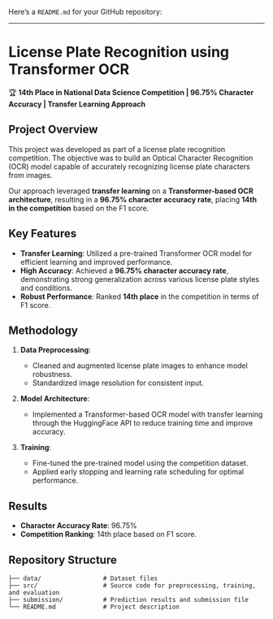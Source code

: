 Here’s a `README.md` for your GitHub repository:  

---

# License Plate Recognition using Transformer OCR  
🏆 **14th Place in National Data Science Competition | 96.75% Character Accuracy | Transfer Learning Approach**

## Project Overview  
This project was developed as part of a license plate recognition competition. The objective was to build an Optical Character Recognition (OCR) model capable of accurately recognizing license plate characters from images.  

Our approach leveraged **transfer learning** on a **Transformer-based OCR architecture**, resulting in a **96.75% character accuracy rate**, placing **14th in the competition** based on the F1 score.

## Key Features  
- **Transfer Learning**: Utilized a pre-trained Transformer OCR model for efficient learning and improved performance.  
- **High Accuracy**: Achieved a **96.75% character accuracy rate**, demonstrating strong generalization across various license plate styles and conditions.  
- **Robust Performance**: Ranked **14th place** in the competition in terms of F1 score.

## Methodology  
1. **Data Preprocessing**:  
   - Cleaned and augmented license plate images to enhance model robustness.  
   - Standardized image resolution for consistent input.  
   
2. **Model Architecture**:  
   - Implemented a Transformer-based OCR model with transfer learning through the HuggingFace API to reduce training time and improve accuracy.  
   
3. **Training**:  
   - Fine-tuned the pre-trained model using the competition dataset.  
   - Applied early stopping and learning rate scheduling for optimal performance.

## Results  
- **Character Accuracy Rate**: 96.75%  
- **Competition Ranking**: 14th place based on F1 score.

## Repository Structure  
```
├── data/                 # Dataset files
├── src/                  # Source code for preprocessing, training, and evaluation
├── submission/           # Prediction results and submission file  
└── README.md             # Project description  
```
